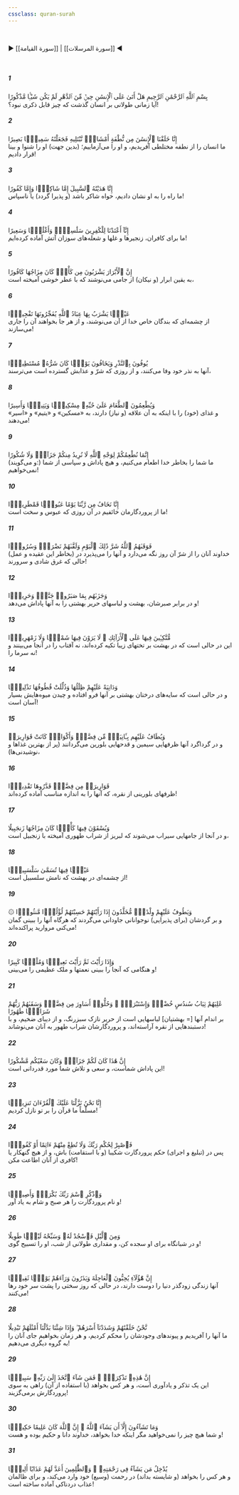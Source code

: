 ```yaml
---
cssclass: quran-surah
---
```

<br>

▶ [[سورة القيامة]] | [[سورة المرسلات]] ◀

<br>

##### 1

<span class="ayah">بِسْمِ ٱللَّهِ ٱلرَّحْمَٰنِ ٱلرَّحِيمِ هَلْ أَتَىٰ عَلَى ٱلْإِنسَٰنِ حِينٌۭ مِّنَ ٱلدَّهْرِ لَمْ يَكُن شَيْـًۭٔا مَّذْكُورًا</span>
<br><span class="ayah_translation">آیا زمانی طولانی بر انسان گذشت که چیز قابل ذکری نبود؟!</span>

##### 2

<span class="ayah">إِنَّا خَلَقْنَا ٱلْإِنسَٰنَ مِن نُّطْفَةٍ أَمْشَاجٍۢ نَّبْتَلِيهِ فَجَعَلْنَٰهُ سَمِيعًۢا بَصِيرًا</span>
<br><span class="ayah_translation">ما انسان را از نطفه مختلطی آفریدیم، و او را می‌آزماییم؛ (بدین جهت) او را شنوا و بینا قرار دادیم!</span>

##### 3

<span class="ayah">إِنَّا هَدَيْنَٰهُ ٱلسَّبِيلَ إِمَّا شَاكِرًۭا وَإِمَّا كَفُورًا</span>
<br><span class="ayah_translation">ما راه را به او نشان دادیم، خواه شاکر باشد (و پذیرا گردد) یا ناسپاس!</span>

##### 4

<span class="ayah">إِنَّآ أَعْتَدْنَا لِلْكَٰفِرِينَ سَلَٰسِلَا۟ وَأَغْلَٰلًۭا وَسَعِيرًا</span>
<br><span class="ayah_translation">ما برای کافران، زنجیرها و غلها و شعله‌های سوزان آتش آماده کرده‌ایم!</span>

##### 5

<span class="ayah">إِنَّ ٱلْأَبْرَارَ يَشْرَبُونَ مِن كَأْسٍۢ كَانَ مِزَاجُهَا كَافُورًا</span>
<br><span class="ayah_translation">به یقین ابرار (و نیکان) از جامی می‌نوشند که با عطر خوشی آمیخته است،</span>

##### 6

<span class="ayah">عَيْنًۭا يَشْرَبُ بِهَا عِبَادُ ٱللَّهِ يُفَجِّرُونَهَا تَفْجِيرًۭا</span>
<br><span class="ayah_translation">از چشمه‌ای که بندگان خاص خدا از آن می‌نوشند، و از هر جا بخواهند آن را جاری می‌سازند!</span>

##### 7

<span class="ayah">يُوفُونَ بِٱلنَّذْرِ وَيَخَافُونَ يَوْمًۭا كَانَ شَرُّهُۥ مُسْتَطِيرًۭا</span>
<br><span class="ayah_translation">آنها به نذر خود وفا می‌کنند، و از روزی که شرّ و عذابش گسترده است می‌ترسند،</span>

##### 8

<span class="ayah">وَيُطْعِمُونَ ٱلطَّعَامَ عَلَىٰ حُبِّهِۦ مِسْكِينًۭا وَيَتِيمًۭا وَأَسِيرًا</span>
<br><span class="ayah_translation">و غذای (خود) را با اینکه به آن علاقه (و نیاز) دارند، به «مسکین» و «یتیم» و «اسیر» می‌دهند!</span>

##### 9

<span class="ayah">إِنَّمَا نُطْعِمُكُمْ لِوَجْهِ ٱللَّهِ لَا نُرِيدُ مِنكُمْ جَزَآءًۭ وَلَا شُكُورًا</span>
<br><span class="ayah_translation">(و می‌گویند:) ما شما را بخاطر خدا اطعام می‌کنیم، و هیچ پاداش و سپاسی از شما نمی‌خواهیم!</span>

##### 10

<span class="ayah">إِنَّا نَخَافُ مِن رَّبِّنَا يَوْمًا عَبُوسًۭا قَمْطَرِيرًۭا</span>
<br><span class="ayah_translation">ما از پروردگارمان خائفیم در آن روزی که عبوس و سخت است!</span>

##### 11

<span class="ayah">فَوَقَىٰهُمُ ٱللَّهُ شَرَّ ذَٰلِكَ ٱلْيَوْمِ وَلَقَّىٰهُمْ نَضْرَةًۭ وَسُرُورًۭا</span>
<br><span class="ayah_translation">(بخاطر این عقیده و عمل) خداوند آنان را از شرّ آن روز نگه می‌دارد و آنها را می‌پذیرد در حالی که غرق شادی و سرورند!</span>

##### 12

<span class="ayah">وَجَزَىٰهُم بِمَا صَبَرُوا۟ جَنَّةًۭ وَحَرِيرًۭا</span>
<br><span class="ayah_translation">و در برابر صبرشان، بهشت و لباسهای حریر بهشتی را به آنها پاداش می‌دهد!</span>

##### 13

<span class="ayah">مُّتَّكِـِٔينَ فِيهَا عَلَى ٱلْأَرَآئِكِ ۖ لَا يَرَوْنَ فِيهَا شَمْسًۭا وَلَا زَمْهَرِيرًۭا</span>
<br><span class="ayah_translation">این در حالی است که در بهشت بر تختهای زیبا تکیه کرده‌اند، نه آفتاب را در آنجا می‌بینند و نه سرما را!</span>

##### 14

<span class="ayah">وَدَانِيَةً عَلَيْهِمْ ظِلَٰلُهَا وَذُلِّلَتْ قُطُوفُهَا تَذْلِيلًۭا</span>
<br><span class="ayah_translation">و در حالی است که سایه‌های درختان بهشتی بر آنها فرو افتاده و چیدن میوه‌هایش بسیار آسان است!</span>

##### 15

<span class="ayah">وَيُطَافُ عَلَيْهِم بِـَٔانِيَةٍۢ مِّن فِضَّةٍۢ وَأَكْوَابٍۢ كَانَتْ قَوَارِيرَا۠</span>
<br><span class="ayah_translation">و در گرداگرد آنها ظرفهایی سیمین و قدحهایی بلورین می‌گردانند (پر از بهترین غذاها و نوشیدنی‌ها)،</span>

##### 16

<span class="ayah">قَوَارِيرَا۟ مِن فِضَّةٍۢ قَدَّرُوهَا تَقْدِيرًۭا</span>
<br><span class="ayah_translation">ظرفهای بلورینی از نقره، که آنها را به اندازه مناسب آماده کرده‌اند!</span>

##### 17

<span class="ayah">وَيُسْقَوْنَ فِيهَا كَأْسًۭا كَانَ مِزَاجُهَا زَنجَبِيلًا</span>
<br><span class="ayah_translation">و در آنجا از جامهایی سیراب می‌شوند که لبریز از شراب طهوری آمیخته با زنجبیل است،</span>

##### 18

<span class="ayah">عَيْنًۭا فِيهَا تُسَمَّىٰ سَلْسَبِيلًۭا</span>
<br><span class="ayah_translation">از چشمه‌ای در بهشت که نامش سلسبیل است!</span>

##### 19

<span class="ayah">۞ وَيَطُوفُ عَلَيْهِمْ وِلْدَٰنٌۭ مُّخَلَّدُونَ إِذَا رَأَيْتَهُمْ حَسِبْتَهُمْ لُؤْلُؤًۭا مَّنثُورًۭا</span>
<br><span class="ayah_translation">و بر گردشان (برای پذیرایی) نوجوانانی جاودانی می‌گردند که هرگاه آنها را ببینی گمان می‌کنی مروارید پراکنده‌اند!</span>

##### 20

<span class="ayah">وَإِذَا رَأَيْتَ ثَمَّ رَأَيْتَ نَعِيمًۭا وَمُلْكًۭا كَبِيرًا</span>
<br><span class="ayah_translation">و هنگامی که آنجا را ببینی نعمتها و ملک عظیمی را می‌بینی!</span>

##### 21

<span class="ayah">عَٰلِيَهُمْ ثِيَابُ سُندُسٍ خُضْرٌۭ وَإِسْتَبْرَقٌۭ ۖ وَحُلُّوٓا۟ أَسَاوِرَ مِن فِضَّةٍۢ وَسَقَىٰهُمْ رَبُّهُمْ شَرَابًۭا طَهُورًا</span>
<br><span class="ayah_translation">بر اندام آنها [= بهشتیان‌] لباسهایی است از حریر نازک سبزرنگ، و از دیبای ضخیم، و با دستبندهایی از نقره آراسته‌اند، و پروردگارشان شراب طهور به آنان می‌نوشاند!</span>

##### 22

<span class="ayah">إِنَّ هَٰذَا كَانَ لَكُمْ جَزَآءًۭ وَكَانَ سَعْيُكُم مَّشْكُورًا</span>
<br><span class="ayah_translation">این پاداش شماست، و سعی و تلاش شما مورد قدردانی است!</span>

##### 23

<span class="ayah">إِنَّا نَحْنُ نَزَّلْنَا عَلَيْكَ ٱلْقُرْءَانَ تَنزِيلًۭا</span>
<br><span class="ayah_translation">مسلّماً ما قرآن را بر تو نازل کردیم!</span>

##### 24

<span class="ayah">فَٱصْبِرْ لِحُكْمِ رَبِّكَ وَلَا تُطِعْ مِنْهُمْ ءَاثِمًا أَوْ كَفُورًۭا</span>
<br><span class="ayah_translation">پس در (تبلیغ و اجرای) حکم پروردگارت شکیبا (و با استقامت) باش، و از هیچ گنهکار یا کافری از آنان اطاعت مکن!</span>

##### 25

<span class="ayah">وَٱذْكُرِ ٱسْمَ رَبِّكَ بُكْرَةًۭ وَأَصِيلًۭا</span>
<br><span class="ayah_translation">و نام پروردگارت را هر صبح و شام به یاد آور!</span>

##### 26

<span class="ayah">وَمِنَ ٱلَّيْلِ فَٱسْجُدْ لَهُۥ وَسَبِّحْهُ لَيْلًۭا طَوِيلًا</span>
<br><span class="ayah_translation">و در شبانگاه برای او سجده کن، و مقداری طولانی از شب، او را تسبیح گوی!</span>

##### 27

<span class="ayah">إِنَّ هَٰٓؤُلَآءِ يُحِبُّونَ ٱلْعَاجِلَةَ وَيَذَرُونَ وَرَآءَهُمْ يَوْمًۭا ثَقِيلًۭا</span>
<br><span class="ayah_translation">آنها زندگی زودگذر دنیا را دوست دارند، در حالی که روز سختی را پشت سر خود رها می‌کنند!</span>

##### 28

<span class="ayah">نَّحْنُ خَلَقْنَٰهُمْ وَشَدَدْنَآ أَسْرَهُمْ ۖ وَإِذَا شِئْنَا بَدَّلْنَآ أَمْثَٰلَهُمْ تَبْدِيلًا</span>
<br><span class="ayah_translation">ما آنها را آفریدیم و پیوندهای وجودشان را محکم کردیم، و هر زمان بخواهیم جای آنان را به گروه دیگری می‌دهیم!</span>

##### 29

<span class="ayah">إِنَّ هَٰذِهِۦ تَذْكِرَةٌۭ ۖ فَمَن شَآءَ ٱتَّخَذَ إِلَىٰ رَبِّهِۦ سَبِيلًۭا</span>
<br><span class="ayah_translation">این یک تذکر و یادآوری است، و هر کس بخواهد (با استفاده از آن) راهی به سوی پروردگارش برمی‌گزیند!</span>

##### 30

<span class="ayah">وَمَا تَشَآءُونَ إِلَّآ أَن يَشَآءَ ٱللَّهُ ۚ إِنَّ ٱللَّهَ كَانَ عَلِيمًا حَكِيمًۭا</span>
<br><span class="ayah_translation">و شما هیچ چیز را نمی‌خواهید مگر اینکه خدا بخواهد، خداوند دانا و حکیم بوده و هست!</span>

##### 31

<span class="ayah">يُدْخِلُ مَن يَشَآءُ فِى رَحْمَتِهِۦ ۚ وَٱلظَّٰلِمِينَ أَعَدَّ لَهُمْ عَذَابًا أَلِيمًۢا</span>
<br><span class="ayah_translation">و هر کس را بخواهد (و شایسته بداند) در رحمت (وسیع) خود وارد می‌کند، و برای ظالمان عذاب دردناکی آماده ساخته است!</span>

